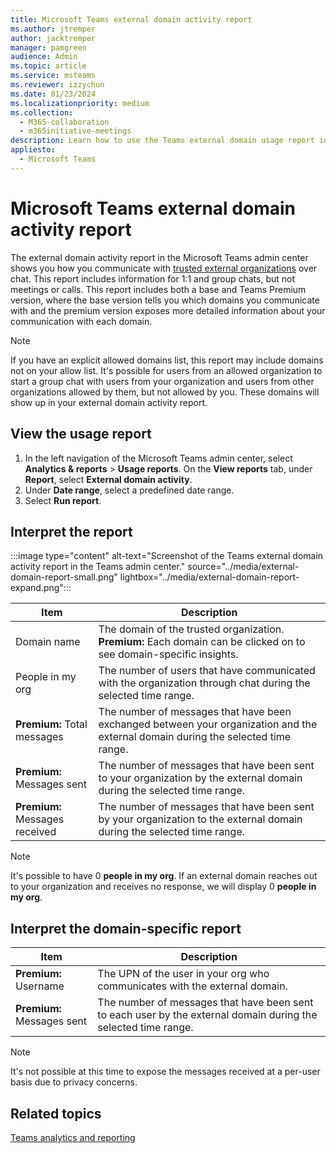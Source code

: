 ```yaml
---
title: Microsoft Teams external domain activity report
ms.author: jtremper
author: jacktremper
manager: pamgreen
audience: Admin
ms.topic: article
ms.service: msteams
ms.reviewer: izzychun
ms.date: 01/23/2024
ms.localizationpriority: medium
ms.collection: 
  - M365-collaboration
  - m365initiative-meetings
description: Learn how to use the Teams external domain usage report in the Microsoft Teams admin center to get an overview of external domain activity in your organization.
appliesto: 
  - Microsoft Teams
---
```

# Microsoft Teams external domain activity report

The external domain activity report in the Microsoft Teams admin center shows you how you communicate with [trusted external organizations](/microsoftteams/trusted-organizations-external-meetings-chat?tabs=organization-settings#specify-trusted-microsoft-365-organizations) over chat. This report includes information for 1:1 and group chats, but not meetings or calls. This report includes both a base and Teams Premium version, where the base version tells you which domains you communicate with and the premium version exposes more detailed information about your communication with each domain. 

> [!NOTE]
>
> If you have an explicit allowed domains list, this report may include domains not on your allow list. It's possible for users from an allowed organization to start a group chat with users from your organization and users from other organizations allowed by them, but not allowed by you. These domains will show up in your external domain activity report.

## View the usage report

1. In the left navigation of the Microsoft Teams admin center, select **Analytics & reports** > **Usage reports**. On the **View reports** tab, under **Report**, select **External domain activity**.
1. Under **Date range**, select a predefined date range.
1. Select **Run report**.  

## Interpret the report

:::image type="content" alt-text="Screenshot of the Teams external domain activity report in the Teams admin center." source="../media/external-domain-report-small.png" lightbox="../media/external-domain-report-expand.png":::

|Item |Description  |
|--------|-------------|
|Domain name|The domain of the trusted organization. **Premium:** Each domain can be clicked on to see domain-specific insights. |
|People in my org|The number of users that have communicated with the organization through chat during the selected time range.|
|**Premium:** Total messages| The number of messages that have been exchanged between your organization and the external domain during the selected time range.|
|**Premium:** Messages sent| The number of messages that have been sent to your organization by the external domain during the selected time range.|
|**Premium:** Messages received| The number of messages that have been sent by your organization to the external domain during the selected time range.|

> [!NOTE]
>
> It's possible to have 0 **people in my org**. If an external domain reaches out to your organization and receives no response, we will display 0 **people in my org**.

## Interpret the domain-specific report

|Item |Description  |
|--------|-------------|
|**Premium:** Username|The UPN of the user in your org who communicates with the external domain. |
|**Premium:** Messages sent| The number of messages that have been sent to each user by the external domain during the selected time range.|

> [!NOTE]
>
> It's not possible at this time to expose the messages received at a per-user basis due to privacy concerns.

## Related topics

[Teams analytics and reporting](teams-reporting-reference.md)
